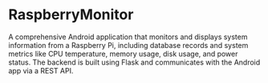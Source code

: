 # RaspberryMonitor
A comprehensive Android application that monitors and displays system information from a Raspberry Pi, including database records and system metrics like CPU temperature, memory usage, disk usage, and power status. The backend is built using Flask and communicates with the Android app via a REST API.
